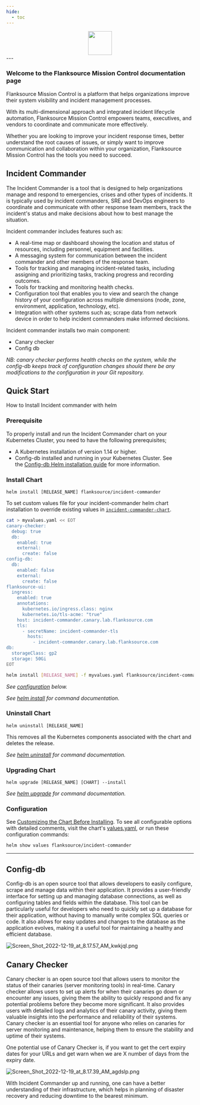 ```yaml
---
hide:
  - toc
---
```


<div align="center"> <img src="images/flanksource.svg" height="64px"></img></div>
---

### Welcome to the Flanksource Mission Control documentation page

Flanksource Mission Control is a platform that helps organizations improve their system visibility and incident management processes.

With its multi-dimensional approach and integrated incident lifecycle automation, Flanksource Mission Control empowers teams, executives, and vendors to coordinate and communicate more effectively.

Whether you are looking to improve your incident response times, better understand the root causes of issues, or simply want to improve communication and collaboration within your organization, Flanksource Mission Control has the tools you need to succeed.

## Incident Commander

The Incident Commander is a tool that is designed to help organizations manage and respond to emergencies, crises and other types of incidents. It is typically used by incident commanders, SRE and DevOps engineers to coordinate and communicate with other response team members, track the incident's status and make decisions about how to best manage the situation.

Incident commander includes features such as:

- A real-time map or dashboard showing the location and status of resources, including personnel, equipment and facilities.
- A messaging system for communication between the incident commander and other members of the response team.
- Tools for tracking and managing incident-related tasks, including assigning and prioritizing tasks, tracking progress and recording outcomes.
- Tools for tracking and monitoring health checks.
- Configuration tool that enables you to view and search the change history of your configuration across multiple dimensions (node, zone, environment, application, technology, etc).
- Integration with other systems such as; scrape data from network device in order to help incident commanders make informed decisions.

Incident commander installs two main component:

- Canary checker
- Config db

*NB: canary checker performs health checks on the system, while the config-db keeps track of configuration changes should there be any modifications to the configuration in your Git repository.*

## Quick Start

How to Install Incident commander with helm

### Prerequisite

To properly install and run the Incident Commander chart on your Kubernetes Cluster, you need to have the following prerequisites;

- A Kubernetes installation of version 1.14 or higher.
- Config-db installed and running in your Kubernetes Cluster. See the [Config-db Helm installation guide](https://candid-bunny-c77dca.netlify.app/installation/config-db/tutorials/install-helm) for more information.

### Install Chart

```console
helm install [RELEASE_NAME] flanksource/incident-commander
```

To set custom values file for your incident-commander helm chart installation to override existing values in [`incident-commander-chart`](https://github.com/flanksource/incident-commander-chart/blob/main/chart/values.yaml).

```bash
cat > myvalues.yaml << EOT
canary-checker:
  debug: true
  db:
    enabled: true
    external:
      create: false
config-db:
  db:
    enabled: false
    external:
      create: false
flanksource-ui:
  ingress:
    enabled: true
    annotations:
      kubernetes.io/ingress.class: nginx
      kubernetes.io/tls-acme: "true"
    host: incident-commander.canary.lab.flanksource.com
    tls:
      - secretName: incident-commander-tls
        hosts:
          - incident-commander.canary.lab.flanksource.com
db:
  storageClass: gp2
  storage: 50Gi
EOT

helm install [RELEASE_NAME] -f myvalues.yaml flanksource/incident-commander
```

_See [configuration](#configuration) below._

_See [helm install](https://helm.sh/docs/helm/helm_install/) for command documentation._

### Uninstall Chart

```console
helm uninstall [RELEASE_NAME]
```

This removes all the Kubernetes components associated with the chart and deletes the release.

_See [helm uninstall](https://helm.sh/docs/helm/helm_uninstall/) for command documentation._

### Upgrading Chart

```console
helm upgrade [RELEASE_NAME] [CHART] --install
```

_See [helm upgrade](https://helm.sh/docs/helm/helm_upgrade/) for command documentation._

### Configuration

See [Customizing the Chart Before Installing](https://helm.sh/docs/intro/using_helm/#customizing-the-chart-before-installing). To see all configurable options with detailed comments, visit the chart's [values.yaml](https://github.com/flanksource/config-db/blob/main/chart/values.yaml), or run these configuration commands:

```console
helm show values flanksource/incident-commander
```

---

## Config-db

Config-db is an open source tool that allows developers to easily configure, scrape and manage data within their application.  It provides a user-friendly interface for setting up and managing database connections, as well as configuring tables and fields within the database. This tool can be particularly useful for developers who need to quickly set up a database for their application, without having to manually write complex SQL queries or code. It also allows for easy updates and changes to the database as the application evolves, making it a useful tool for maintaining a healthy and efficient database.

![Screen_Shot_2022-12-19_at_8.17.57_AM_kwkjql.png](https://res.cloudinary.com/dbm8wg3bn/image/upload/v1671528375/Screen_Shot_2022-12-19_at_8.17.57_AM_kwkjql.png)

## Canary Checker

Canary checker is an open source tool that allows users to monitor the status of their canaries (server monitoring tools) in real-time. Canary checker allows users to set up alerts for when their canaries go down or encounter any issues, giving them the ability to quickly respond and fix any potential problems before they become more significant. It also provides users with detailed logs and analytics of their canary activity, giving them valuable insights into the performance and reliability of their systems. Canary checker is an essential tool for anyone who relies on canaries for server monitoring and maintenance, helping them to ensure the stability and uptime of their systems.

One potential use of Canary Checker is, if you want to get the cert expiry dates for your URLs and get warn when we are X number of days from the expiry date.

![Screen_Shot_2022-12-19_at_8.17.39_AM_agdslp.png](https://res.cloudinary.com/dbm8wg3bn/image/upload/v1671528375/Screen_Shot_2022-12-19_at_8.17.57_AM_kwkjql.png)

With Incident Commander up and running, one can have a better understanding of their infrastructure, which helps in planning of disaster recovery and reducing downtime to the bearest minimum.
